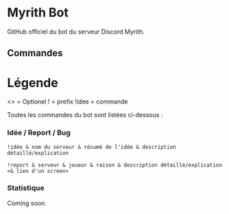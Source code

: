 # Myrith Bot

GitHub officiel du bot du serveur Discord Myrith.

## Commandes

# Légende

<> = Optionel
! = prefix
!idee = commande

Toutes les commandes du bot sont listées ci-dessous :

### Idée / Report / Bug

```
!idée & nom du serveur & résumé de l'idée & description détaillé/explication
```

```
!report & serveur & joueur & raison & description détaillé/explication <& lien d'un screen>
```

### Statistique

Coming soon.
